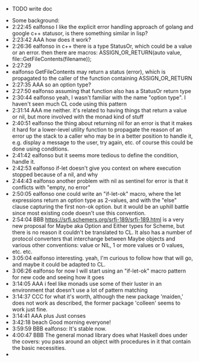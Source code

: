 * TODO write doc

- Some background:
- 2:22:45 ealfonso I like the explicit error handling approach of golang and google c++ statusor, is there something similar in lisp?
- 2:23:42 AAA how does it work?
- 2:26:36 ealfonso in c++ there is a type StatusOr<T>, which could be a value or an error. then there are macros: ASSIGN_OR_RETURN(auto value, file::GetFileContents(filename));
- 2:27:29
- ealfonso GetFileContents may return a status (error), which is propagated to the caller of the function containing ASSIGN_OR_RETURN
- 2:27:35 AAA so an option type?
- 2:27:50 ealfonso assuming that function also has a StatusOr<T> return type
- 2:30:44 ealfonso yeah, I wasn't familiar with the name "option type". I haven't seen much CL code using this pattern
- 2:31:14 AAA me neither. it's related to having things that return a value or nil, but more involved with the monad kind of stuff
- 2:40:51 ealfonso the thing about returning nil for an error is that it makes it hard for a lower-level utility function to propagate the reason of an error up the stack to a caller who may be in a better position to handle it, e.g. display a message to the user, try again, etc. of course this could be done using conditions.
- 2:41:42 ealfonso but it seems more tedious to define the condition, handle it.
- 2:42:53 ealfonso if-let doesn't give you context on where execution stopped because of a nil, and why
- 2:44:43 ealfonso another problem with nil as sentinel for error is that it conflicts with "empty, no error"
- 2:50:05 ealfonso one could write an "if-let-ok" macro, where the let expressions return an option type as 2-values, and with the "else" clause capturing the first non-ok option. but it would be an uphill battle since most existing code doesn't use this convention.
- 2:54:04 BBB https://srfi.schemers.org/srfi-189/srfi-189.html is a very new proposal for Maybe aka Option and Either types for Scheme, but there is no reason it couldn't be translated to CL.  It also has a number of protocol converters that interchange between Maybe objects and various other conventions: value or NIL, 1 or more values or 0 values, etc. etc.
- 3:05:04 ealfonso interesting. yeah, I'm curious to follow how that will go, and maybe it could be adapted to CL.
- 3:06:26 ealfonso for now I will start using an "if-let-ok" macro pattern for new code and seeing how it goes
- 3:14:05 AAA i feel like monads use some of their luster in an environment that doesn't use a lot of pattern matching
- 3:14:37 CCC for what it's worth, although the new package 'maiden,' does not work as described, the former package 'colleen' seems to work just fine.
- 3:14:41 AAA plus Just conses
- 3:42:18 beach Good morning everyone!
- 3:59:59 BBB ealfonso: It's stable now.
- 4:00:47 BBB The general monad library does what Haskell does under the covers: you pass around an object with procedures in it that contain the basic necessities.
-
